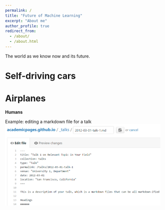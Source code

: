 ```yaml
---
permalink: /
title: "Future of Machine Learning"
excerpt: "About me"
author_profile: true
redirect_from: 
  - /about/
  - /about.html
---
```


The world as we know now and its future.

Self-driving cars
======

Airplanes
======

**Humans**


Example: editing a markdown file for a talk
![Editing a markdown file for a talk](/images/editing-talk.png)